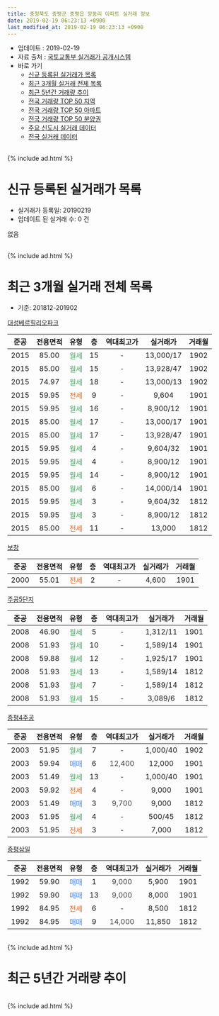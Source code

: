 ```yaml
---
title: 충청북도 증평군 증평읍 장동리 아파트 실거래 정보
date: 2019-02-19 06:23:13 +0900
last_modified_at: 2019-02-19 06:23:13 +0900
---
```


* 업데이트 : 2019-02-19
* 자료 출처 : [국토교통부 실거래가 공개시스템](http://rt.molit.go.kr)
* 바로 가기
    * [신규 등록된 실거래가 목록](#신규-등록된-실거래가-목록)
    * [최근 3개월 실거래 전체 목록](#최근-3개월-실거래-전체-목록)
    * [최근 5년간 거래량 추이](#최근-5년간-거래량-추이)
    * [전국 거래량 TOP 50 지역](https://ayogom.github.io/apt-trade-info/최근-3개월-전국에서-가장-거래가-많이-발생한-지역)
    * [전국 거래량 TOP 50 아파트](https://ayogom.github.io/apt-trade-info/최근-3개월-전국에서-가장-거래가-많이-발생한-아파트)
    * [전국 거래량 TOP 50 분양권](https://ayogom.github.io/apt-trade-info/최근-3개월-전국에서-가장-거래가-많이-발생한-분양권)
    * [주요 신도시 실거래 데이터](https://ayogom.github.io/apt-trade-info/주요-신도시)
    * [전국 실거래 데이터](https://ayogom.github.io/apt-trade-info/전국)
<br>
{% include ad.html %}
<br>

# 신규 등록된 실거래가 목록
* 실거래가 등록일: 20190219
* 업데이트 된 실거래 수: 0 건

없음

<br>
{% include ad.html %}
<br>

# 최근 3개월 실거래 전체 목록
* 기준: 201812-201902


[대성베르힐리오파크](https://search.naver.com/search.naver?query=%EC%B6%A9%EC%B2%AD%EB%B6%81%EB%8F%84+%EC%A6%9D%ED%8F%89%EA%B5%B0+%EC%A6%9D%ED%8F%89%EC%9D%8D+%EC%9E%A5%EB%8F%99%EB%A6%AC+%EB%8C%80%EC%84%B1%EB%B2%A0%EB%A5%B4%ED%9E%90%EB%A6%AC%EC%98%A4%ED%8C%8C%ED%81%AC)

|준공|전용면적|유형|층|역대최고가|실거래가|거래월|
|:---:|:---:|:---:|:---:|:---:|:---:|:---:|
|2015|85.00|<span style="color:#34a853">월세</span>|15|<span style="color:#444444">-</span>|13,000/17|1902|
|2015|85.00|<span style="color:#34a853">월세</span>|15|<span style="color:#444444">-</span>|13,928/47|1902|
|2015|74.97|<span style="color:#34a853">월세</span>|18|<span style="color:#444444">-</span>|13,000/13|1902|
|2015|59.95|<span style="color:#ff5a00">전세</span>|9|<span style="color:#444444">-</span>|9,604|1901|
|2015|59.95|<span style="color:#34a853">월세</span>|16|<span style="color:#444444">-</span>|8,900/12|1901|
|2015|85.00|<span style="color:#34a853">월세</span>|17|<span style="color:#444444">-</span>|13,000/17|1901|
|2015|85.00|<span style="color:#34a853">월세</span>|17|<span style="color:#444444">-</span>|13,928/47|1901|
|2015|59.95|<span style="color:#34a853">월세</span>|4|<span style="color:#444444">-</span>|9,604/32|1901|
|2015|59.95|<span style="color:#34a853">월세</span>|4|<span style="color:#444444">-</span>|8,900/12|1901|
|2015|59.95|<span style="color:#34a853">월세</span>|14|<span style="color:#444444">-</span>|8,900/12|1901|
|2015|85.00|<span style="color:#34a853">월세</span>|6|<span style="color:#444444">-</span>|14,000/14|1901|
|2015|59.95|<span style="color:#34a853">월세</span>|3|<span style="color:#444444">-</span>|9,604/32|1812|
|2015|59.95|<span style="color:#34a853">월세</span>|3|<span style="color:#444444">-</span>|8,900/12|1812|
|2015|85.00|<span style="color:#ff5a00">전세</span>|11|<span style="color:#444444">-</span>|13,000|1812|

[보창](https://search.naver.com/search.naver?query=%EC%B6%A9%EC%B2%AD%EB%B6%81%EB%8F%84+%EC%A6%9D%ED%8F%89%EA%B5%B0+%EC%A6%9D%ED%8F%89%EC%9D%8D+%EC%9E%A5%EB%8F%99%EB%A6%AC+%EB%B3%B4%EC%B0%BD)

|준공|전용면적|유형|층|역대최고가|실거래가|거래월|
|:---:|:---:|:---:|:---:|:---:|:---:|:---:|
|2000|55.01|<span style="color:#ff5a00">전세</span>|2|<span style="color:#444444">-</span>|4,600|1901|

[주공5단지](https://search.naver.com/search.naver?query=%EC%B6%A9%EC%B2%AD%EB%B6%81%EB%8F%84+%EC%A6%9D%ED%8F%89%EA%B5%B0+%EC%A6%9D%ED%8F%89%EC%9D%8D+%EC%9E%A5%EB%8F%99%EB%A6%AC+%EC%A3%BC%EA%B3%B55%EB%8B%A8%EC%A7%80)

|준공|전용면적|유형|층|역대최고가|실거래가|거래월|
|:---:|:---:|:---:|:---:|:---:|:---:|:---:|
|2008|46.90|<span style="color:#34a853">월세</span>|5|<span style="color:#444444">-</span>|1,312/11|1901|
|2008|51.93|<span style="color:#34a853">월세</span>|10|<span style="color:#444444">-</span>|1,589/14|1901|
|2008|59.88|<span style="color:#34a853">월세</span>|12|<span style="color:#444444">-</span>|1,925/17|1901|
|2008|51.93|<span style="color:#34a853">월세</span>|13|<span style="color:#444444">-</span>|1,589/14|1812|
|2008|51.93|<span style="color:#34a853">월세</span>|7|<span style="color:#444444">-</span>|1,589/14|1812|
|2008|51.93|<span style="color:#34a853">월세</span>|15|<span style="color:#444444">-</span>|3,089/6|1812|

[증평4주공](https://search.naver.com/search.naver?query=%EC%B6%A9%EC%B2%AD%EB%B6%81%EB%8F%84+%EC%A6%9D%ED%8F%89%EA%B5%B0+%EC%A6%9D%ED%8F%89%EC%9D%8D+%EC%9E%A5%EB%8F%99%EB%A6%AC+%EC%A6%9D%ED%8F%894%EC%A3%BC%EA%B3%B5)

|준공|전용면적|유형|층|역대최고가|실거래가|거래월|
|:---:|:---:|:---:|:---:|:---:|:---:|:---:|
|2003|51.95|<span style="color:#34a853">월세</span>|7|<span style="color:#444444">-</span>|1,000/40|1902|
|2003|59.94|<span style="color:#4285f3">매매</span>|6|<span style="color:#444444">12,400</span>|12,000|1901|
|2003|51.49|<span style="color:#34a853">월세</span>|13|<span style="color:#444444">-</span>|1,000/40|1901|
|2003|59.92|<span style="color:#ff5a00">전세</span>|4|<span style="color:#444444">-</span>|9,000|1901|
|2003|51.49|<span style="color:#4285f3">매매</span>|3|<span style="color:#444444">9,700</span>|9,000|1812|
|2003|51.95|<span style="color:#34a853">월세</span>|4|<span style="color:#444444">-</span>|500/45|1812|
|2003|51.95|<span style="color:#ff5a00">전세</span>|3|<span style="color:#444444">-</span>|7,000|1812|

[증평삼일](https://search.naver.com/search.naver?query=%EC%B6%A9%EC%B2%AD%EB%B6%81%EB%8F%84+%EC%A6%9D%ED%8F%89%EA%B5%B0+%EC%A6%9D%ED%8F%89%EC%9D%8D+%EC%9E%A5%EB%8F%99%EB%A6%AC+%EC%A6%9D%ED%8F%89%EC%82%BC%EC%9D%BC)

|준공|전용면적|유형|층|역대최고가|실거래가|거래월|
|:---:|:---:|:---:|:---:|:---:|:---:|:---:|
|1992|59.90|<span style="color:#4285f3">매매</span>|1|<span style="color:#444444">9,000</span>|5,900|1901|
|1992|59.90|<span style="color:#4285f3">매매</span>|13|<span style="color:#444444">9,000</span>|8,000|1901|
|1992|84.95|<span style="color:#ff5a00">전세</span>|6|<span style="color:#444444">-</span>|8,500|1812|
|1992|84.95|<span style="color:#4285f3">매매</span>|9|<span style="color:#444444">14,000</span>|11,850|1812|


<br>
{% include ad.html %}
<br>

# 최근 5년간 거래량 추이


<div style="width:100%;">
    <canvas id="deal_progress" height="200"></canvas>
</div>

<script>
new Chart(document.getElementById("deal_progress"), {
    type: 'line',
    data: {
        labels: ['201402','201403','201404','201405','201406','201407','201408','201409','201410','201411','201412','201501','201502','201503','201504','201505','201506','201507','201508','201509','201510','201511','201512','201601','201602','201603','201604','201605','201606','201607','201608','201609','201610','201611','201612','201701','201702','201703','201704','201705','201706','201707','201708','201709','201710','201711','201712','201801','201802','201803','201804','201805','201806','201807','201808','201809','201810','201811','201812','201901','201902'],
        datasets: [{
            label: '매매',
            pointRadius: 1,
            data: [17, 20, 12, 10, 14, 5, 13, 6, 12, 7, 6, 8, 11, 13, 16, 18, 8, 18, 14, 15, 13, 18, 9, 10, 12, 7, 16, 10, 9, 17, 9, 15, 19, 5, 7, 7, 11, 14, 2, 8, 13, 8, 11, 10, 13, 6, 2, 9, 6, 11, 5, 6, 6, 6, 9, 8, 7, 6, 2, 3, 0],
            borderColor: "rgba(255, 201, 14, 1)",
            backgroundColor: "rgba(255, 201, 14, 0.5)",
            fill: false,
            lineTension: 0
        },{
            label: '전월세',
            pointRadius: 1,
            data: [10, 8, 11, 8, 11, 9, 8, 4, 11, 12, 10, 36, 30, 43, 55, 57, 15, 15, 21, 14, 22, 13, 12, 7, 10, 8, 6, 9, 11, 8, 11, 10, 15, 17, 10, 13, 19, 27, 13, 17, 17, 16, 7, 16, 21, 7, 7, 5, 13, 9, 14, 9, 11, 13, 12, 7, 6, 9, 9, 14, 4],
            borderColor: "rgba(0, 141, 185, 1)",
            backgroundColor: "rgba(0, 141, 185, 0.5)",
            fill: false,
            lineTension: 0
        }
        ]
    },
    options: {
        responsive: true,
        title: {
            display: false
        },
        tooltips: {
            mode: 'index',
            intersect: false
        },
        hover: {
            mode: 'nearest',
            intersect: true
        },
        scales: {
            xAxes: [{
                display: true,
                scaleLabel: {
                    display: true,
                    labelString: '년/월'
                }
            }],
            yAxes: [{
                display: true,
                ticks: {
                    suggestedMin: 0,
                },
                scaleLabel: {
                    display: true,
                    labelString: '실거래 수'
                }
            }]
        }
    }
});

</script>


<br>
{% include ad.html %}
<br>

